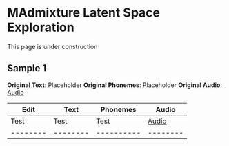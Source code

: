 # MAdmixture Latent Space Exploration

This page is under construction

## Sample 1

**Original Text**: Placeholder
**Original Phonemes**: Placeholder
**Original Audio**: [Audio](wavs/placeholder.wav)

|  Edit  |  Text  | Phonemes | Audio  |
|--------|--------|----------|--------|
| Test   | Test   | Test     | [Audio](wavs/placeholder.wav)       |
|--------|--------|----------|--------|